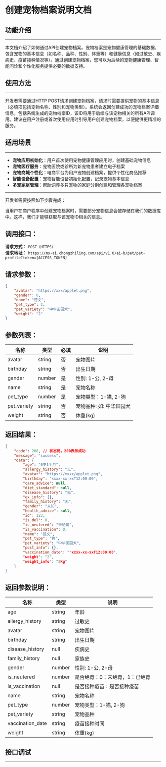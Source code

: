 # 创建宠物档案说明文档

## 功能介绍
---
本文档介绍了如何通过API创建宠物档案。宠物档案是宠物健康管理的基础数据，包含宠物的基本信息（如名称、品种、性别、体重等）和健康信息（如过敏史、疾病史、疫苗接种情况等）。通过创建宠物档案，您可以为后续的宠物健康管理、智能问诊和个性化服务提供必要的数据支持。

## 使用方法
---
开发者需要通过HTTP POST请求创建宠物档案，请求时需要提供宠物的基本信息（必填项包括宠物名称、性别和宠物类型）。系统会返回创建成功的宠物档案详细信息，包括系统生成的宠物档案ID，该ID将用于后续与该宠物相关的所有API调用。建议在用户注册或首次使用应用时引导用户创建宠物档案，以便提供更精准的服务。

## 适用场景
---
- **宠物应用初始化**：用户首次使用宠物健康管理应用时，创建基础宠物信息
- **宠物医疗服务**：宠物医院或诊所为新宠物患者建立电子档案
- **宠物商城个性化**：电商平台为用户宠物创建档案，提供个性化商品推荐
- **智能设备配置**：宠物智能设备初始化配置，记录宠物基本信息
- **多宠家庭管理**：帮助饲养多只宠物的家庭分别创建和管理各宠物档案

---
开发者需要按照如下步骤完成：

当用户在商户程序中创建宠物档案时，需要部分宠物信息会被存储在我们的数据库中。这样，我们才能够获取与该宠物ID相关的信息。

## 调用接口：
**请求方式：** `POST（HTTPS）`  
**请求地址：** `https://ms-ai.chongzhiling.com/api/v1.0/ai-b/pet/pet-profile?token=[ACCESS_TOKEN]`

## 请求参数：
```json
{
    "avatar": "https://xxx/applet.png",
    "gender": 0,
    "name": "德文",
    "pet_type": 2,
    "pet_variety": "中华田园犬",
    "weight": "2"
}
```

## 参数列表：

| 名称        | 类型   | 必填 | 说明                     |
| ----------- | ------ | ---- | ------------------------ |
| avatar      | string | 否   | 宠物图片                 |
| birthday    | string | 否   | 出生日期                 |
| gender      | number | 是   | 性别: 1-公, 2-母         |
| name        | string | 是   | 宠物名称                 |
| pet_type    | number | 是   | 宠物类型：1-猫, 2-狗     |
| pet_variety | string | 否   | 宠物品种: 如: 中华田园犬 |
| weight      | string | 否   | 体重(kg)                 |


## 返回结果：
```json
{
    "code": 200, // 状态码，200表示成功
    "message": "success",
    "data": {
        "age": "0岁1个月",
        "allergy_history": "无",
        "avatar": "https://xxxx/applet.png",
        "birthday": "xxxx-xx-xxT12:00:00",
        "care_advice": null,
        "diet_standard": null,
        "disease_history": "无",
        "ex_info": {},
        "family_history": "无",
        "gender": "未知",
        "health_advice": null,
        "id": 123,
        "is_del": 0,
        "is_neutered": "未绝育",
        "is_vaccination": 0,
        "name": "德文",
        "pet_type": "狗",
        "pet_variety": "中华田园犬",
        "post_info": {},
        "vaccination_date": ""xxxx-xx-xxT12:00:00",
        "weight": "2",
        "weight_info": "2Kg"
    }
}
```

## 返回参数说明：
| 名称            | 类型   | 说明                           |
|-----------------|--------|--------------------------------|
| age             | string | 年龄                           |
| allergy_history | string | 过敏史                         |
| avatar          | string | 宠物图片                       |
| birthday        | string | 出生日期                       |
| disease_history | null   | 疾病史                         |
| family_history  | null   | 家族史                         |
| gender          | number | 性别: 1-公, 2-母               |
| is_neutered     | number | 是否绝育：0：未绝育，1：已绝育 |
| is_vaccination  | null   | 是否接种疫苗：是否接种疫苗    |
| name            | string | 宠物名称                       |
| pet_type        | number | 宠物类型：1-猫, 2-狗           |
| pet_variety     | string | 宠物品种                       |
| vaccination_date| string | 疫苗接种时间                   |
| weight          | string | 体重(kg)                       |

## 接口调试
---
<script setup>
import SwaggerUI from '../../../src/components/SwaggerUI.vue'
</script>

<ClientOnly>
  <SwaggerUI 
    type="post"
    path="/pet-profile" 
  />
</ClientOnly>